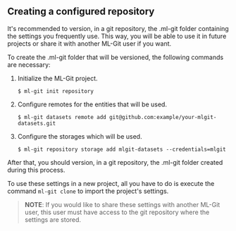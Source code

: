 ## <a name="git_clone"> Creating a configured repository</a> ##

It's recommended to version, in a git repository, the .ml-git folder containing the settings you frequently use. This way, you will be able to use it in future projects or share it with another ML-Git user if you want.

To create the .ml-git folder that will be versioned, the following commands are necessary:

1. Initialize the ML-Git project.
    ```
    $ ml-git init repository
    ```
   
2. Configure remotes for the entities that will be used.
    ```
    $ ml-git datasets remote add git@github.com:example/your-mlgit-datasets.git
    ```

3. Configure the storages which will be used.
    ```
    $ ml-git repository storage add mlgit-datasets --credentials=mlgit
    ```

After that, you should version, in a git repository, the .ml-git folder created during this process.

To use these settings in a new project, all you have to do is execute the command ```ml-git clone``` to import the project's settings.

> **NOTE**: If you would like to share these settings with another ML-Git user, this user must have access to the git repository where the settings are stored.
